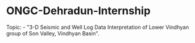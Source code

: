 # ONGC-Dehradun-Internship
Topic: - "3-D Seismic and Well Log Data Interpretation of Lower Vindhyan group of Son Valley, Vindhyan Basin".

